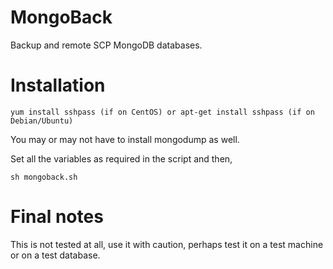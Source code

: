 MongoBack
=========

Backup and remote SCP MongoDB databases.

Installation
=======

    yum install sshpass (if on CentOS) or apt-get install sshpass (if on Debian/Ubuntu)

You may or may not have to install mongodump as well.

Set all the variables as required in the script and then,

    sh mongoback.sh

Final notes
=======
This is not tested at all, use it with caution, perhaps test it on a test machine or on a test database.

